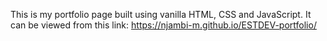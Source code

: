 This is my portfolio page built using vanilla HTML, CSS and JavaScript. It can be viewed from this link: https://njambi-m.github.io/ESTDEV-portfolio/
